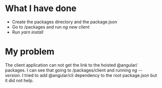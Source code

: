# What I have done

- Create the packages directory and the package.json
- Go to /packages and run *ng new client*
- Run *yarn install*

# My problem

The client application can not get the link to the hoisted @angular/ packages.
I can see that going to /packages/client and running *ng --version*.
I tried to add @angular/cli dependency to the root package.json but it did not help.
